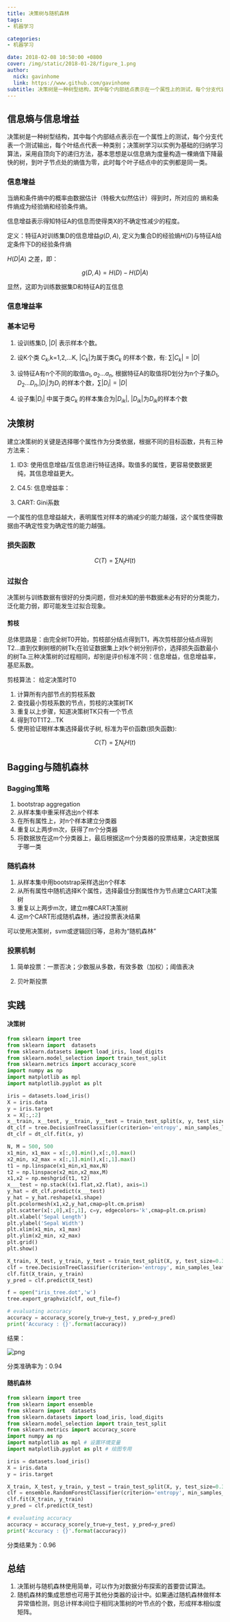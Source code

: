 ```yaml
---
title: 决策树与随机森林
tags: 
- 机器学习

categories: 
- 机器学习

date: 2018-02-08 10:50:00 +0800
cover: /img/static/2018-01-28/figure_1.png
author: 
  nick: gavinhome
  link: https://www.github.com/gavinhome
subtitle: 决策树是一种树型结构，其中每个内部结点表示在一个属性上的测试，每个分支代表一个测试输出，每个叶结点代表一种类别；决策树学习以实例为基础的归纳学习算法，采用自顶向下的递归方法，基本思想是以信息熵为度量构造一棵熵值下降最快的树，到叶子节点处的熵值为零，此时每个叶子结点中的实例都是同一类。
---
```


## 信息熵与信息增益
决策树是一种树型结构，其中每个内部结点表示在一个属性上的测试，每个分支代表一个测试输出，每个叶结点代表一种类别；决策树学习以实例为基础的归纳学习算法，采用自顶向下的递归方法，基本思想是以信息熵为度量构造一棵熵值下降最快的树，到叶子节点处的熵值为零，此时每个叶子结点中的实例都是同一类。

### 信息增益
当熵和条件熵中的概率由数据估计（特极大似然估计）得到时，所对应的
熵和条件熵成为经验熵和经验条件熵。

信息增益表示得知特征A的信息而使得类X的不确定性减少的程度。

定义：特征A对训练集D的信息增益$g\left(D,A\right)$, 定义为集合D的经验熵$H\left(D\right)$与特征A给定条件下D的经验条件熵

$H \left( D|A \right)$
之差，即：

$$g\left(D,A\right) = H\left(D\right) - H\left(D|A\right)$$

显然，这即为训练数据集D和特征A的互信息


### 信息增益率

### 基本记号


1. 设训练集D, 
$\left| D \right|$ 表示样本个数。

2. 设K个类 $C_k$,k=1,2,...K,
$\left|C_k\right|$为属于类$C_k$
的样本个数，有: $\sum\left|C_k\right| = |D|$

3. 设特征A有n个不同的取值${a_{1},a_{2}...a_{n}}$, 
根据特征A的取值将D划分为n个子集$D_{1},D_{2}...D_{n}$,$\left|D_i\right|$为$D_i$
的样本个数，$\sum\left|D_i\right| = \left|D\right|$

4. 设子集$\left|D_i\right|$
中属于类$C_k$
的样本集合为$\left|D_{ik}\right|$, $\left|D_{ik}\right|$为$D_{ik}$的样本个数


## 决策树

建立决策树的关键是选择哪个属性作为分类依据，根据不同的目标函数，共有三种方法来：

1. ID3: 使用信息增益/互信息进行特征选择。取值多的属性，更容易使数据更纯，其信息增益更大。

2. C4.5: 信息增益率：

3. CART: Gini系数

一个属性的信息增益越大，表明属性对样本的熵减少的能力越强，这个属性使得数据由不确定性变为确定性的能力越强。

### 损失函数

$$C\left(T\right) = \sum_{} N_{t}H\left(t\right)$$

### 过拟合

决策树与训练数据有很好的分类问题，但对未知的册书数据未必有好的分类能力，泛化能力弱，即可能发生过拟合现象。

#### 剪枝 

总体思路是：由完全树T0开始，剪枝部分结点得到T1，再次剪枝部分结点得到T2...直到仅剩树根的树Tk;在验证数据集上对k个树分别评价，选择损失函数最小的树Ta.三种决策树的过程相同，却别是评价标准不同：信息增益，信息增益率，基尼系数。

剪枝算法：
给定决策时T0
1. 计算所有内部节点的剪枝系数
2. 查找最小剪枝系数的节点，剪枝的决策树TK
3. 重复以上步骤，知道决策树TK只有一个节点
4. 得到T0T1T2...TK
5. 使用验证眼样本集选择最优子树, 标准为平价函数(损失函数): 

$$C\left(T\right) = \sum_{} N_{t}H\left(t\right)$$



## Bagging与随机森林

### Bagging策略

1. bootstrap aggregation
2. 从样本集中重采样选出n个样本
3. 在所有属性上，对n个样本建立分类器
4. 重复以上两步m次，获得了m个分类器
5. 将数据放在这m个分类器上，最后根据这m个分类器的投票结果，决定数据属于哪一类

### 随机森林

1. 从样本集中用bootstrap采样选出n个样本
2. 从所有属性中随机选择K个属性，选择最佳分割属性作为节点建立CART决策树
3. 重复以上两步m次，建立m棵CART决策树
4. 这m个CART形成随机森林，通过投票表决结果

可以使用决策树，svm或逻辑回归等，总称为“随机森林”

### 投票机制

1. 简单投票：一票否决；少数服从多数，有效多数（加权）；阈值表决

2. 贝叶斯投票

## 实践

#### 决策树

```python
from sklearn import tree
from sklearn import  datasets
from sklearn.datasets import load_iris, load_digits
from sklearn.model_selection import train_test_split
from sklearn.metrics import accuracy_score
import numpy as np
import matplotlib as mpl
import matplotlib.pyplot as plt

iris = datasets.load_iris()
X = iris.data
y = iris.target
x = X[:,:2]
x__train, x__test, y__train, y__test = train_test_split(x, y, test_size=0.33)
dt_clf = tree.DecisionTreeClassifier(criterion='entropy', min_samples_leaf=3)
dt_clf = dt_clf.fit(x, y)

N, M = 500, 500
x1_min, x1_max = x[:,0].min(),x[:,0].max()
x2_min, x2_max = x[:,1].min(),x[:,1].max()
t1 = np.linspace(x1_min,x1_max,N)
t2 = np.linspace(x2_min,x2_max,M)
x1,x2 = np.meshgrid(t1, t2)
x___test = np.stack((x1.flat,x2.flat), axis=1)
y_hat = dt_clf.predict(x___test)
y_hat = y_hat.reshape(x1.shape)
plt.pcolormesh(x1,x2,y_hat,cmap=plt.cm.prism)
plt.scatter(x[:,0],x[:,1], c=y, edgecolors='k',cmap=plt.cm.prism)
plt.xlabel('Sepal Length')
plt.ylabel('Sepal Width')
plt.xlim(x1_min, x1_max)
plt.ylim(x2_min, x2_max)
plt.grid()
plt.show()

X_train, X_test, y_train, y_test = train_test_split(X, y, test_size=0.33)
clf = tree.DecisionTreeClassifier(criterion='entropy', min_samples_leaf=3)
clf.fit(X_train, y_train)
y_pred = clf.predict(X_test)

f = open("iris_tree.dot",'w')
tree.export_graphviz(clf, out_file=f)

# evaluating accuracy
accuracy = accuracy_score(y_true=y_test, y_pred=y_pred)
print('Accuracy : {}'.format(accuracy))

```
结果：

![png](/img/static/2018-01-28/figure_1.png)

分类准确率为：0.94


#### 随机森林

```python
from sklearn import tree
from sklearn import ensemble
from sklearn import  datasets
from sklearn.datasets import load_iris, load_digits
from sklearn.model_selection import train_test_split
from sklearn.metrics import accuracy_score
import numpy as np
import matplotlib as mpl # 设置环境变量
import matplotlib.pyplot as plt # 绘图专用

iris = datasets.load_iris()
X = iris.data
y = iris.target

X_train, X_test, y_train, y_test = train_test_split(X, y, test_size=0.33)
clf = ensemble.RandomForestClassifier(criterion='entropy', min_samples_leaf=2, max_depth=10,min_samples_split=3)
clf.fit(X_train, y_train)
y_pred = clf.predict(X_test)

# evaluating accuracy
accuracy = accuracy_score(y_true=y_test, y_pred=y_pred)
print('Accuracy : {}'.format(accuracy))
```
分类结果为：0.96

## 总结

1. 决策树与随机森林使用简单，可以作为对数据分布探索的首要尝试算法。
2. 随机森林的集成思想也可用于其他分类器的设计中。如果通过随机森林做样本异常值检测，则总计样本间位于相同决策树的叶节点的个数，形成样本相似度矩阵。